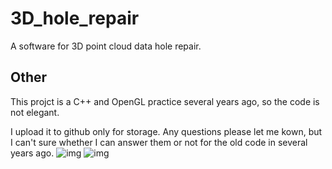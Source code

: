 # 3D_hole_repair
A software for 3D point cloud data hole repair.
## Other
This projct is a C++ and OpenGL practice several years ago, so the code is not elegant.

I upload it to github only for storage. Any questions please let me kown, but I can't sure whether I can answer them or not for the old code in several years ago.
![img](https://github.com/2012013382/3D_hole_repair/blob/master/res/3D_PCD_show.gif)
![img](https://github.com/2012013382/3D_hole_repair/blob/master/res/3D_PCD_edge.gif)
